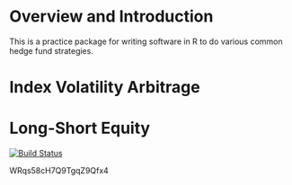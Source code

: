 
<!-- README.md is generated from README.Rmd. Please edit that file -->
Overview and Introduction
=========================

This is a practice package for writing software in R to do various common hedge fund strategies.

Index Volatility Arbitrage
==========================

Long-Short Equity
=================

[![Build Status](https://travis-ci.org/Amuraivel/tradeMaster.svg?branch=master)](https://travis-ci.org/Amuraivel/tradeMaster)

WRqs58cH7Q9TgqZ9Qfx4
